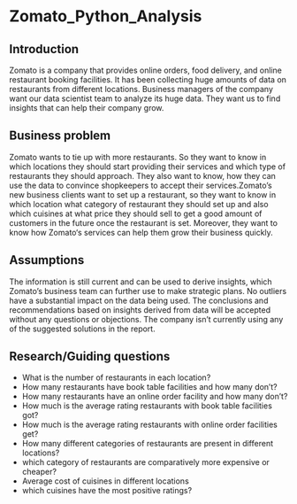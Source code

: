 # Zomato_Python_Analysis

## Introduction
Zomato is a company that provides online orders, food delivery, and online restaurant booking facilities. It has been collecting huge amounts of data on restaurants from different locations. Business managers of the company want our data scientist team to analyze its huge data. They want us to find insights that can help their company grow.

## Business problem
Zomato wants to tie up with more restaurants. So they want to know in which locations they should start providing their services and which type of restaurants they should approach. They also want to know, how they can use the data to convince shopkeepers to accept their services.​Zomato’s new business clients want to set up a restaurant, so they want to know in which location what category of restaurant they should set up and also which cuisines at what price they should sell to get a good amount of customers in the future once the restaurant is set. Moreover, they want to know how Zomato‘s services can help them grow their business quickly.​

## Assumptions
The information is still current and can be used to derive insights, which Zomato’s business team can further use to make strategic plans.
No outliers have a substantial impact on the data being used.
The conclusions and recommendations based on insights derived from data will be accepted without any questions or objections.
The company isn’t currently using any of the suggested solutions in the report.

## Research/Guiding questions
- What is the number of restaurants in each location?
- How many restaurants have book table facilities and how many don’t?
- How many restaurants have an online order facility and how many don’t?
- How much is the average rating restaurants with book table facilities got?
- How much is the average rating restaurants with online order facilities get?
- How many different categories of restaurants are present in different locations?
- which category of restaurants are comparatively more expensive or cheaper?
- Average cost of cuisines in different locations
- which cuisines have the most positive ratings?
